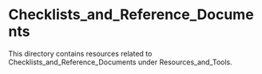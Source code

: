 # Checklists_and_Reference_Documents
This directory contains resources related to Checklists_and_Reference_Documents under Resources_and_Tools.
